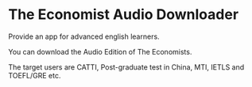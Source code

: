 # The Economist Audio Downloader

Provide an app for advanced english learners.

You can download the Audio Edition of The Economists.

The target users are CATTI, Post-graduate test in China, MTI, IETLS and TOEFL/GRE etc.
